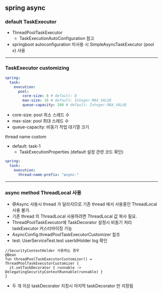 ## spring async

### default TaskExecutor
- ThreadPoolTaskExecutor
    - TaskExecutionAutoConfiguration 참고
- springboot autoconfiguration 미사용 시 SimpleAsyncTaskExecutor (pool x) 사용

---

### TaskExecutor customizing
```yaml
spring:
  task:
    execution:
      pool:
        core-size: 8 # default: 8
        max-size: 16 # default: Integer.MAX_VALUE
        queue-capacity: 100 # default: Integer.MAX_VALUE
```
- core-size: pool 최소 스레드 수
- max-size: pool 최대 스레드 수
- queue-capacity: 비동기 작업 대기열 크기

thread name custom
- default: task-1
    -  TaskExecutionProperties (default 설정 관련 코드 확인)

```yaml
spring:
  task:
    execution:
      thread-name-prefix: "async-"
```

---

### async method ThreadLocal 사용
- @Async 사용시 thread 가 달라지므로 기존 thread 에서 사용중인 ThreadLocal 사용 불가.
- 기존 thread 의 ThreadLocal 사용하려면 ThreadLocal 값 복사 필요.
- ThreadPoolTaskExecutor에 TaskDecorator 설정시 비동기 처리 taskExecutor 커스터마이징 가능
- AsyncConfig.threadPoolTaskExecutorCustomizer 참조
- test: UserServiceTest.test userIdHolder log 확인

```
//SecurityContextHolder 사용하는 경우
@Bean
fun threadPoolTaskExecutorCustomizer() = ThreadPoolTaskExecutorCustomizer {
  it.setTaskDecorator { runnable -> DelegatingSecurityContextRunnable(runnable) }
}
```
- 두 개 이상 taskDecorator 지정시 마지막 taskDecorator 만 지정됨 
